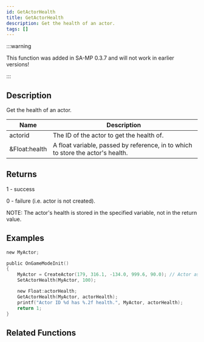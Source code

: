 ```yaml
---
id: GetActorHealth
title: GetActorHealth
description: Get the health of an actor.
tags: []
---
```


:::warning

This function was added in SA-MP 0.3.7 and will not work in earlier versions!

:::

## Description

Get the health of an actor.

| Name          | Description                                                                     |
| ------------- | ------------------------------------------------------------------------------- |
| actorid       | The ID of the actor to get the health of.                                       |
| &Float:health | A float variable, passed by reference, in to which to store the actor's health. |

## Returns

1 - success

0 - failure (i.e. actor is not created).

NOTE: The actor's health is stored in the specified variable, not in the return value.

## Examples

```c
new MyActor;

public OnGameModeInit()
{
    MyActor = CreateActor(179, 316.1, -134.0, 999.6, 90.0); // Actor as salesperson in Ammunation
    SetActorHealth(MyActor, 100);

    new Float:actorHealth;
    GetActorHealth(MyActor, actorHealth);
    printf("Actor ID %d has %.2f health.", MyActor, actorHealth);
    return 1;
}
```

## Related Functions
